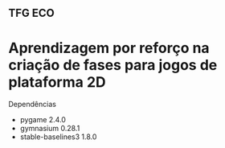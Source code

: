 ## TFG ECO
# Aprendizagem por reforço na criação de fases para jogos de plataforma 2D

Dependências

* pygame 2.4.0
* gymnasium 0.28.1
* stable-baselines3 1.8.0
